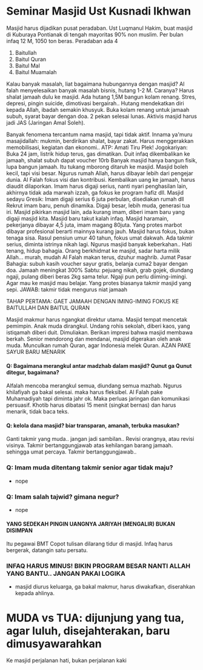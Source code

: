 # Seminar Masjid Ust Kusnadi Ikhwan
Masjid harus dijadikan pusat peradaban.
Ust Luqmanul Hakim, buat masjid di Kuburaya Pontianak di tengah mayoritas 90% non muslim. Per bulan infaq 12 M, 1050 ton beras.
Peradaban ada 4
1. Baitullah
2. Baitul Quran
3. Baitul Mal
4. Baitul Muamalah

Kalau banyak masalah, liat bagaimana hubungannya dengan masjid?
Al falah menyelesaikan banyak masalah bisnis, hutang 1-2 M. Caranya? Harus shalat jamaah dulu ke masjid. Ada hutang 1,5M bangun kolam renang. Stres, depresi, pingin suicide, dimotivasi bergairah.. Hutang mendekatkan diri kepada Allah, ibadah semakin khusyuk. Buka kolam renang untuk jamaah subuh, syarat bayar dengan doa. 2 pekan selesai lunas.
Aktivis masjid harus jadi JAS (Jaringan Amal Soleh). 

Banyak fenomena tercantum nama masjid, tapi tidak aktif. Innama ya'muru masajidallah: mukmin, berdirikan shalat, bayar zakat. Harus menggerakkan memobilisasi, kegiatan dan ekonomi..
ATP: Amati Tiru Plek!
Jogokariyan: Buka 24 jam, listrik hidup terus, gas dimatikan. 
Duit infaq dikembalikan ke jamaah, shalat subuh dapat voucher 10rb
Banyak masjid hanya bangun fisik, lupa bangun jamaah. Itu tukang mborong ditaruh ke masjid.  Masjid boleh kecil, tapi visi besar.
Ngurus rumah Allah, harus dibayar lebih dari pengejar dunia.
Al Falah fokus visi dan kontribusi. Kembalikan uang ke jamaah, harus diaudit dilaporkan. 
Imam harus digaji serius, nanti nyari penghasilan lain, akhirnya tidak ada marwah izzah, ga fokus ke program hafiz dll.
Masjid sedayu Gresik: Imam digaji serius 6 juta perbulan, disediakan rumah dll
Rekrut imam baru, penuh dinamika. Digaji besar, lebih muda, generasi tua iri.
Masjid pikirkan masjid lain, ada kurang imam, diberi imam baru yang digaji masjid kita. Masjid baru takut kalah infaq. 
Masjid haramain, pekerjanya dibayar 4,5 juta, imam magang 80juta. Yang protes marbot dibayar profesional berarti mainnya kurang jauh.
Masjid harus fokus, bukan tenaga sisa. 
Rasul pensiun umur 40 tahun, fokus umat dakwah. Ada takmir serius, diminta istrinya nikah lagi.
Ngurus masjid banyak keberkahan.. Hati tenang, hidup bahagia.
Orang berkhidmat ke masjid, sadar harta milik Allah... murah, mudah
Al Falah makan terus, dzuhur maghrib. 
Jumat Pasar Bahagia: subuh kasih voucher sayur gratis, belanja cuma2 bayar dengan doa. Jamaah meningkat 300%
Sabtu: pejuang nikah, grab gojek, diundang ngaji, pulang diberi beras 2kg sama telur.
Ngaji pun perlu diiming-imingi. Agar mau ke masjid mau belajar. Yang protes biasanya takmir masjid yang sepi. JAWAB: takmir tidak mengurus niat jamaah

TAHAP PERTAMA: GAET JAMAAH DENGAN IMING-IMING
FOKUS KE BAITULLAH DAN BAITUL QURAN

Masjid makmur harus ngangkat direktur utama. Masjid tempat mencetak pemimpin. 
Anak muda dirangkul. Undang rohis sekolah, diberi kaos, yang istiqamah diberi duit. Dimuliakan.
Berikan impresi bahwa masjid membawa berkah. Senior mendorong dan mendanai, masjid digerakan oleh anak muda.
Munculkan rumah Quran, agar Indonesia melek Quran. 
AZAN PAKE SAYUR BARU MENARIK

#### Q: Bagaimana merangkul antar madzhab dalam masjid? Qunut ga Qunut ditegur, bagaimana? 
Alfalah mencoba merangkul semua, diundang semua mazhab. Ngurus khilafiyah ga bakal selesai. maka harus fleksibel. Al Falah pake Muhamadiyah tapi diminta jahr ok. Maka perluas jaringan dan komunikasi persuasif. Khotib harus dibatasi 15 menit (singkat bernas) dan harus menarik, tidak baca teks. 

#### Q: kelola dana masjid? biar transparan, amanah, terbuka masukan?
Ganti takmir yang muda.. jangan jadi sambilan.. Revisi orangnya, atau revisi visinya. Takmir bertanggungjawab atas kehilangan barang jamaah. sehingga umat percaya. Takmir bertanggungjawab..
### Q: Imam muda ditentang takmir senior agar tidak maju?
- nope
### Q: Imam salah tajwid? gimana negur?
- nope

#### YANG SEDEKAH PINGIN UANGNYA JARIYAH (MENGALIR) BUKAN DISIMPAN
Itu pegawai BMT
Copot tulisan dilarang tidur di masjid. 
Infaq harus bergerak, datangin satu persatu.

### INFAQ HARUS MINUS! BIKIN PROGRAM BESAR NANTI ALLAH YANG BANTU.. JANGAN PAKAI LOGIKA
- masjid diurus keluarga, ga bakal makmur, harus diwakafkan, diserahkan kepada ahlinya.
   
# MUDA vs TUA: dijunjung yang tua, agar luluh, disejahterakan, baru dimusyawarahkan

Ke masjid perjalanan hati, bukan perjalanan kaki
